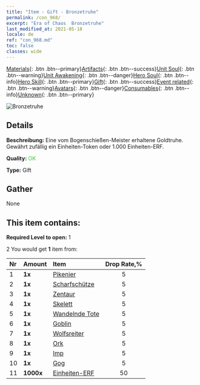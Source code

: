 ```yaml
---
title: "Item - Gift - Bronzetruhe"
permalink: /con_968/
excerpt: "Era of Chaos  Bronzetruhe"
last_modified_at: 2021-05-18
locale: de
ref: "con_968.md"
toc: false
classes: wide
---
```

 [Materials](/ItemsDE/){: .btn .btn--primary}[Artifacts](/ItemsDE/Artifacts/){: .btn .btn--success}[Unit Soul](/ItemsDE/UnitSoul/){: .btn .btn--warning}[Unit Awakening](/ItemsDE/UnitAwakening/){: .btn .btn--danger}[Hero Soul](/ItemsDE/HeroSoul/){: .btn .btn--info}[Hero Skill](/ItemsDE/HeroSkill/){: .btn .btn--primary}[Gift](/ItemsDE/Gift/){: .btn .btn--success}[Event related](/ItemsDE/Events/){: .btn .btn--warning}[Avatars](/ItemsDE/Avatars/){: .btn .btn--danger}[Consumables](/ItemsDE/Consumables/){: .btn .btn--info}[Unknown](/ItemsDE/Unknown/){: .btn .btn--primary}

 ![Bronzetruhe](/images/t/i_50001.png)

## Details
 **Beschreibung:** Eine vom Bogenschießen-Meister erhaltene Goldtruhe. Gewährt zufällig ein Einheiten-Token oder 1.000 Einheiten-ERF.

 **Quality:** <span style="color: #32CD32">OK</span>

 **Type:** Gift

## Gather

  None

## This item contains:

 **Required Level to open:** 1

 2 You would get **1** item  from:

  | Nr | Amount |     Item    | Drop Rate,% |
  |:---|:-------|:------------|:---------:|
  | 1 |  **1x** | [Pikenier](/ItemsDE/unt_190/) | 5 | 
  | 2 |  **1x** | [Scharfschütze](/ItemsDE/unt_191/) | 5 | 
  | 3 |  **1x** | [Zentaur](/ItemsDE/unt_199/) | 5 | 
  | 4 |  **1x** | [Skelett](/ItemsDE/unt_208/) | 5 | 
  | 5 |  **1x** | [Wandelnde Tote](/ItemsDE/unt_209/) | 5 | 
  | 6 |  **1x** | [Goblin](/ItemsDE/unt_217/) | 5 | 
  | 7 |  **1x** | [Wolfsreiter](/ItemsDE/unt_218/) | 5 | 
  | 8 |  **1x** | [Ork](/ItemsDE/unt_219/) | 5 | 
  | 9 |  **1x** | [Imp](/ItemsDE/unt_226/) | 5 | 
  | 10 |  **1x** | [Gog](/ItemsDE/unt_227/) | 5 | 
  | 11 |  **1000x** | [Einheiten-ERF](/ItemsDE/con_902/) | 50 | 
